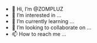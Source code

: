 - 👋 Hi, I’m @ZOMPLUZ
- 👀 I’m interested in ...
- 🌱 I’m currently learning ...
- 💞️ I’m looking to collaborate on ...
- 📫 How to reach me ...

<!---
ZOMPLUZ/ZOMPLUZ is a ✨ special ✨ repository because its `README.md` (this file) appears on your GitHub profile.
You can click the Preview link to take a look at your changes.
--->

